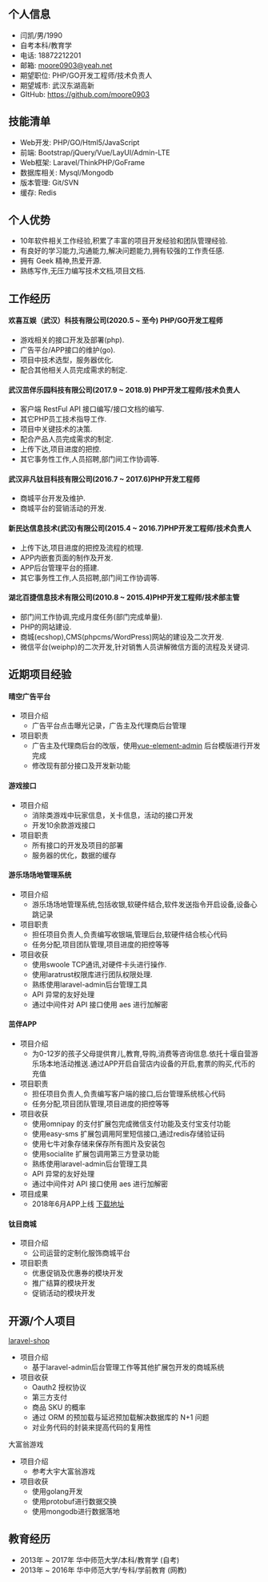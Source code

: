 ## 个人信息

- 闫凯/男/1990
- 自考本科/教育学
- 电话: 18872212201
- 邮箱: moore0903@yeah.net
- 期望职位: PHP/GO开发工程师/技术负责人
- 期望城市: 武汉东湖高新
- GItHub: https://github.com/moore0903

## 技能清单

- Web开发: PHP/GO/Html5/JavaScript
- 前端: Bootstrap/jQuery/Vue/LayUI/Admin-LTE
- Web框架: Laravel/ThinkPHP/GoFrame
- 数据库相关: Mysql/Mongodb
- 版本管理: Git/SVN
- 缓存: Redis

## 个人优势

- 10年软件相关工作经验,积累了丰富的项目开发经验和团队管理经验.
- 有良好的学习能力,沟通能力,解决问题能力,拥有较强的工作责任感.
- 拥有 Geek 精神,热爱开源.
- 熟练写作,无压力编写技术文档,项目文档.

## 工作经历

#### 欢喜互娱（武汉）科技有限公司(2020.5 ~ 至今) PHP/GO开发工程师

- 游戏相关的接口开发及部署(php).
- 广告平台/APP接口的维护(go).
- 项目中技术选型，服务器优化.
- 配合其他相关人员完成需求的制定.

#### 武汉茁伴乐园科技有限公司(2017.9 ~ 2018.9) PHP开发工程师/技术负责人

- 客户端 RestFul API 接口编写/接口文档的编写.
- 其它PHP员工技术指导工作.
- 项目中关键技术的决策.
- 配合产品人员完成需求的制定.
- 上传下达,项目进度的把控.
- 其它事务性工作,人员招聘,部门间工作协调等.

#### 武汉非凡钛目科技有限公司(2016.7 ~ 2017.6)PHP开发工程师

- 商城平台开发及维护.
- 商城平台的营销活动的开发.

#### 新民达信息技术(武汉)有限公司(2015.4 ~ 2016.7)PHP开发工程师/技术负责人

- 上传下达,项目进度的把控及流程的梳理.
- APP内嵌套页面的制作及开发.
- APP后台管理平台的搭建.
- 其它事务性工作,人员招聘,部门间工作协调等.

#### 湖北百捷信息技术有限公司(2010.8 ~ 2015.4)PHP开发工程师/技术部主管

- 部门间工作协调,完成月度任务(部门完成单量).
- PHP的网站建设.
- 商城(ecshop),CMS(phpcms/WordPress)网站的建设及二次开发.
- 微信平台(weiphp)的二次开发,针对销售人员讲解微信方面的流程及关键词.

## 近期项目经验

#### 晴空广告平台

- 项目介绍
  - 广告平台点击曝光记录，广告主及代理商后台管理
- 项目职责
  - 广告主及代理商后台的改版，使用[vue-element-admin](https://github.com/PanJiaChen/vue-element-admin) 后台模版进行开发完成
  - 修改现有部分接口及开发新功能

#### 游戏接口

- 项目介绍
  - 消除类游戏中玩家信息，关卡信息，活动的接口开发
  - 开发10余款游戏接口
- 项目职责
  - 所有接口的开发及项目的部署
  - 服务器的优化，数据的缓存

#### 游乐场场地管理系统

- 项目介绍
  - 游乐场场地管理系统,包括收银,软硬件结合,软件发送指令开启设备,设备心跳记录
- 项目职责
  - 担任项目负责人,负责编写收银端,管理后台,软硬件结合核心代码
  - 任务分配,项目团队管理,项目进度的把控等等
- 项目收获
  - 使用swoole TCP通讯,对硬件卡头进行操作.
  - 使用laratrust权限库进行团队权限处理.
  - 熟练使用laravel-admin后台管理工具
  - API 异常的友好处理
  - 通过中间件对 API 接口使用 aes 进行加解密

#### 茁伴APP

- 项目介绍
  - 为0-12岁的孩子父母提供育儿,教育,导购,消费等咨询信息.依托十堰自营游乐场本地活动推送.通过APP开启自营店内设备的开启,套票的购买,代币的充值
- 项目职责
  - 担任项目负责人,负责编写客户端的接口,后台管理系统核心代码
  - 任务分配,项目团队管理,项目进度的把控等等
- 项目收获
  - 使用omnipay 的支付扩展包完成微信支付功能及支付宝支付功能
  - 使用easy-sms 扩展包调用阿里短信接口,通过redis存储验证码
  - 使用七牛对象存储来保存所有图片及安装包
  - 使用socialite 扩展包调用第三方登录功能
  - 熟练使用laravel-admin后台管理工具
  - API 异常的友好处理
  - 通过中间件对 API 接口使用 aes 进行加解密
- 项目成果
  - 2018年6月APP上线 [下载地址](http://sj.qq.com/myapp/detail.htm?apkName=com.whzb.zhuoban)

#### 钛目商城

- 项目介绍
  - 公司运营的定制化服饰商城平台
- 项目职责
  - 优惠促销及优惠券的模块开发
  - 推广结算的模块开发
  - 促销活动的模块开发

## 开源/个人项目

 [laravel-shop](https://github.com/moore0903/laravel-shop)

 - 项目介绍
   - 基于laravel-admin后台管理工作等其他扩展包开发的商城系统
 - 项目收获
   - Oauth2 授权协议
   - 第三方支付
   - 商品 SKU 的概率
   - 通过 ORM 的预加载与延迟预加载解决数据库的 N+1 问题
   - 对业务代码的封装来提高代码的复用性

 大富翁游戏

 - 项目介绍
   - 参考大宇大富翁游戏
 - 项目收获
   - 使用golang开发
   - 使用protobuf进行数据交换
   - 使用mongodb进行数据落地

## 教育经历

 - 2013年 ~ 2017年 华中师范大学/本科/教育学 (自考)
 - 2013年 ~ 2016年 华中师范大学/专科/学前教育 (网教)
